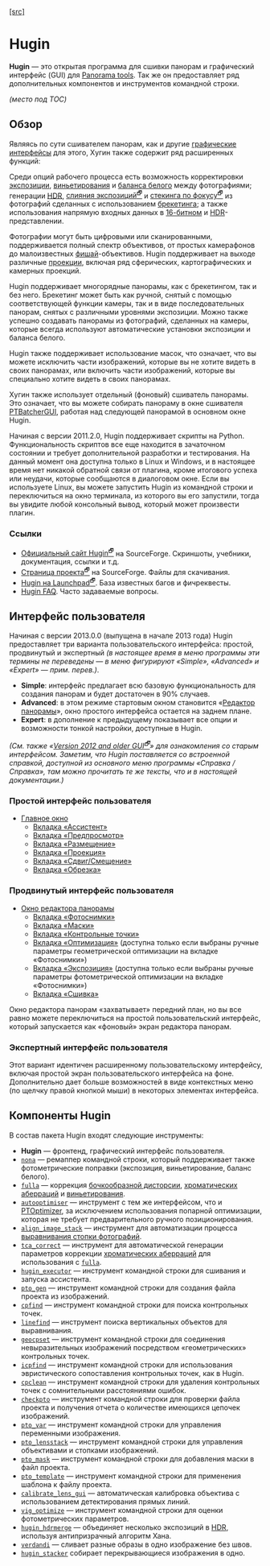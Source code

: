 [[src]](https://wiki.panotools.org/Hugin)

# Hugin

**Hugin** — это открытая программа для сшивки панорам и графический интерфейс (GUI) для [Panorama tools](Panorama_tools.md). Так же он предоставляет ряд дополнительных компонентов и инструментов командной строки.

_(место под TOC)_

## Обзор

Являясь по сути сшивателем панорам, как и другие [графические интерфейсы](GUI_Front-ends.md) для этого, Хугин также содержит ряд расширенных функций:

Среди опций рабочего процесса есть возможность корректировки [экспозиции](Exposure_correction.md), [виньетирования](Vignetting.md) и [баланса белого](White_balance.md) между фотографиями; генерации [HDR](HDR.md), [слияния экспозиций<sup>🗗</sup>](http://www.wikipedia.org/wiki/Exposure_Fusion) и [стекинга по фокусу<sup>🗗</sup>](http://www.wikipedia.org/wiki/Focus_stacking) из фотографий сделанных с использованием [брекетинга](Bracketing.md); а также использования напрямую входных данных в [16-битном](16bit.md) и [HDR](HDR.md)-представлении.

Фотографии могут быть цифровыми или сканированными, поддерживается полный спектр объективов, от простых камерафонов до малоизвестных [фишай](Fisheye.md)-объективов. Hugin поддерживает на выходе различные [проекции](Projections.md), включая ряд сферических, картографических и камерных проекций.

Hugin поддерживает многорядные панорамы, как с брекетингом, так и без него. Брекетинг может быть как ручной, снятый с помощью соответствующей функции камеры, так и в виде последовательных панорам, снятых с различными уровнями экспозиции. Можно также успешно создавать панорамы из фотографий, сделанных на камеры, которые всегда используют автоматические установки экспозиции и баланса белого.

Hugin также поддерживает использование масок, что означает, что вы можете исключить части изображений, которые вы не хотите видеть в своих панорамах, или включить части изображений, которые вы специально хотите видеть в своих панорамах.

Хугин также использует отдельный (фоновый) сшиватель панорамы. Это означает, что вы можете собирать панораму в окне сшивателя [PTBatcherGUI](Hugin_Batch_Processor.md), работая над следующей панорамой в основном окне Hugin.

Начиная с версии 2011.2.0, Hugin поддерживает скрипты на Python. Функциональность скриптов все еще находится в зачаточном состоянии и требует дополнительной разработки и тестирования. На данный момент она доступна только в Linux и Windows, и в настоящее время нет никакой обратной связи от плагина, кроме итогового успеха или неудачи, которые сообщаются в диалоговом окне. Если вы используете Linux, вы можете запустить Hugin из командной строки и переключиться на окно терминала, из которого вы его запустили, тогда вы увидите любой консольный вывод, который может произвести плагин.

### Ссылки

* [Официальный сайт Hugin<sup>🗗</sup>](http://hugin.sourceforge.net/) на SourceForge. Скриншоты, учебники, документация, ссылки и т.д.
* [Страница проекта<sup>🗗</sup>](http://sourceforge.net/projects/hugin) на SourceForge. Файлы для скачивания.
* [Hugin на Launchpad<sup>🗗</sup>](https://launchpad.net/hugin). База известных багов и фичреквесты.
* [Hugin FAQ](Hugin_FAQ.md). Часто задаваемые вопросы.

## Интерфейс пользователя

Начиная с версии 2013.0.0 (выпущена в начале 2013 года) Hugin предоставляет три варианта пользовательского интерфейса: простой, продвинутый и экспертный *(в настоящее время в меню программы эти термины не переведены — в меню фигурируют «Simple», «Advanced» и «Expert» — прим. перев.)*.

* **Simple**: интерфейс предлагает всю базовую функциональность для создания панорам и будет достаточен в 90% случаев.
* **Advanced**: в этом режиме стартовым окном становится «[Редактор панорамы](Hugin_Panorama_Editor_window.md)», окно простого интерфейса остается на заднем плане.
* **Expert**: в дополнение к предыдущему показывает все опции и возможности тонкой настройки, доступные в Hugin.

*(См. также «[Version 2012 and older GUI<sup>🗗</sup>](https://wiki.panotools.org/Hugin_Main_window_old_gui)» для ознакомления со старым интерфейсом. Заметим, что Hugin поставляется со встроенной справкой, доступной из основного меню программы «Справка / Справка», там можно прочитать те же тексты, что и в настоящей документации.)*
<!-- тут какая-то невнятица с версиями в оригинале,
     которую проще проигнорить -->

### Простой интерфейс пользователя

* [Главное окно](Hugin_Main_window.md)
  * [Вкладка «Ассистент»](Hugin_Assistant_tab.md)
  * [Вкладка «Предпросмотр»](Hugin_Preview_tab.md)
  * [Вкладка «Размещение»](Hugin_Main_window.md#размещение)   <!-- TODO: Проконтролировать якорь -->
  * [Вкладка «Проекция»](Hugin_Projection_tab.md)
  * [Вкладка «Сдвиг/Смещение»](Hugin_move_drag_tab.md)
  * [Вкладка «Обрезка»](Hugin_Crop_tab.md)

### Продвинутый интерфейс пользователя

* [Окно редактора панорамы](Hugin_Panorama_Editor_window.md)
  * [Вкладка «Фотоснимки»](Hugin_Photos_tab.md)
  * [Вкладка «Маски»](Hugin_Mask_tab.md)
  * [Вкладка «Контрольные точки»](Hugin_Control_Points_tab.md)
  * [Вкладка «Оптимизация»](Hugin_Optimiser_tab.md) (доступна только если выбраны ручные параметры геометрической оптимизации на вкладке «Фотоснимки»)
  * [Вкладка «Экспозиция»](Hugin_Exposure_tab.md) (доступна только если выбраны ручные параметры фотометрической оптимизации на вкладке «Фотоснимки»)
  * [Вкладка «Сшивка»](Hugin_Stitcher_tab.md)

Окно редактора панорам «захватывает» передний план, но вы все равно можете переключиться на простой пользовательский интерфейс, который запускается как «фоновый» экран редактора панорам.

### Экспертный интерфейс пользователя

Этот вариант идентичен расширенному пользовательскому интерфейсу, включая простой экран пользовательского интерфейса на фоне. Дополнительно дает больше возможностей в виде контекстных меню (по щелчку правой кнопкой мыши) в некоторых элементах интерфейса.

## Компоненты Hugin

В состав пакета Hugin входят следующие инструменты:

* **Hugin** — фронтенд, графический интерфейс пользователя.
* [`nona`](Nona.md) — ремаппер командной строки, который поддерживает также фотометрические поправки (экспозиция, виньетирование, баланс белого).
* [`fulla`](Fulla.md) — коррекция [бочкообразной дисторсии](Barrel_distortion.md), [хроматических аберраций](Chromatic_aberration.md) и [виньетирования](Vignetting.md).
* [`autooptimiser`](Autooptimizer.md) — инструмент с тем же интерфейсом, что и [PTOptimizer](PTOptimizer.md), за исключением использования попарной оптимизации, которая не требует предварительного ручного позиционирования.
* [`align_image_stack`](Align_image_stack.md) — инструмент для автоматизации процесса [выравнивания стопки фотографий](Align_a_stack_of_photos.md).
* [`tca_correct`](Tca_correct.md) — инструмент для автоматической генерации параметров коррекции [хроматических аберраций](Chromatic_aberration.md) для использования с [`fulla`](Fulla.md).
* [`hugin_executor`](Hugin_executor.md) — инструмент командной строки для сшивания и запуска ассистента.
* [`pto_gen`](Pto_gen.md) — инструмент командной строки для создания файла проекта из изображений.
* [`cpfind`](Cpfind.md) — инструмент командной строки для поиска контрольных точек.
* [`linefind`](Linefind.md) — инструмент поиска вертикальных объектов для выравнивания.
* [`geocpset`](Geocpset.md) — инструмент командной строки для соединения невыразительных изображений посредством «геометрических» контрольных точек.
* [`icpfind`](Icpfind.md) — инструмент командной строки для использования эвристического сопоставления контрольных точек, как в Hugin.
* [`cpclean`](Cpclean.md) — инструмент командной строки для удаления контрольных точек с сомнительными расстояниями ошибок.
* [`checkpto`](Checkpto.md) — инструмент командной строки для проверки файла проекта и получения отчета о количестве имеющихся цепочек изображений.
* [`pto_var`](Pto_var.md) — инструмент командной строки для управления переменными изображения.
* [`pto_lensstack`](Pto_lensstack.md) — инструмент командной строки для управления объективами и стопками изображений.
* [`pto_mask`](Pto_mask.md) — инструмент командной строки для добавления маски в файл проекта.
* [`pto_template`](Pto_template.md) — инструмент командной строки для применения шаблона к файлу проекта.
* [`calibrate_lens_gui`](Calibrate_lend_gui.md) — автоматическая калибровка объектива с использованием детектирования прямых линий.
* [`vig_optimize`](Vig_optimize.md) — инструмент командной строки для оценки фотометрических параметров.
* [`hugin_hdrmerge`](Hugin_hdrmerge.md) — объединяет несколько экспозиций в [HDR](HDR.md), используя антипризрачный алгоритм Хана.
* [`verdandi`](Verdandi.md) — сливает разные образы в одно изображение без швов.
* [`hugin_stacker`](Hugin_stacker.md) собирает перекрывающиеся изображения в одно.
















